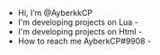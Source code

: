 - Hi, I’m @AyberkkCP
- I'm developing projects on Lua - 
- I'm developing projects on Html - 
- How to reach me AyberkCP#9908 - 

<!---
AyberkkCP/AyberkkCP is a ✨ special ✨ repository because its `README.md` (this file) appears on your GitHub profile.
You can click the Preview link to take a look at your changes.
--->
